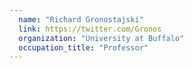 ```yaml
---
  name: "Richard Gronostajski"
  link: https://twitter.com/Gronos
  organization: "University at Buffalo"
  occupation_title: "Professor"
---
```

